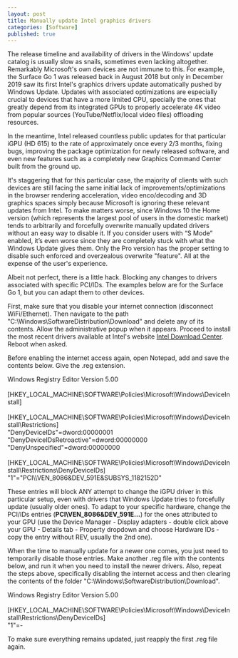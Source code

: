 ```yaml
---
layout: post
title: Manually update Intel graphics drivers
categories: [Software]
published: true
---
```


The release timeline and availability of drivers in the Windows' update catalog is usually slow as snails, sometimes even lacking altogether. Remarkably Microsoft's own devices are not immune to this. For example, the Surface Go 1 was released back in August 2018 but only in December 2019 saw its first Intel's graphics drivers update automatically pushed by Windows Update. Updates with associated optimizations are especially crucial to devices that have a more limited CPU, specially the ones that greatly depend from its integrated GPUs to properly accelerate 4K video from popular sources (YouTube/Netflix/local video files) offloading resources.

In the meantime, Intel released countless public updates for that particular iGPU (HD 615) to the rate of approximately once every 2/3 months, fixing bugs, improving the package optimization for newly released software, and even new features such as a completely new Graphics Command Center built from the ground up.

It's staggering that for this particular case, the majority of clients with such devices are still facing the same initial lack of improvements/optimizations in the browser rendering acceleration, video enco/decoding and 3D graphics spaces simply because Microsoft is ignoring these relevant updates from Intel. To make matters worse, since Windows 10 the Home version (which represents the largest pool of users in the domestic market) tends to arbitrarily and forcefully overwrite manually updated drivers without an easy way to disable it. If you consider users with “S Mode” enabled, it’s even worse since they are completely stuck with what the Windows Update gives them. Only the Pro version has the proper setting to disable such enforced and overzealous overwrite "feature". All at the expense of the user's experience.

Albeit not perfect, there is a little hack. Blocking any changes to drivers associated with specific PCI/IDs. The examples below are for the Surface Go 1, but you can adapt them to other devices.

First, make sure that you disable your internet connection (disconnect WiFi/Ethernet). Then navigate to the path "C:\Windows\SoftwareDistribution\Download" and delete any of its contents. Allow the administrative popup when it appears. Proceed to install the most recent drivers available at Intel's website [Intel Download Center](https://downloadcenter.intel.com/). Reboot when asked.

Before enabling the internet access again, open Notepad, add and save the contents below. Give the .reg extension.

<p class="message">Windows Registry Editor Version 5.00<br>
<br>
[HKEY_LOCAL_MACHINE\SOFTWARE\Policies\Microsoft\Windows\DeviceInstall]<br>
<br>
[HKEY_LOCAL_MACHINE\SOFTWARE\Policies\Microsoft\Windows\DeviceInstall\Restrictions]<br>
"DenyDeviceIDs"=dword:00000001<br>
"DenyDeviceIDsRetroactive"=dword:00000000<br>
"DenyUnspecified"=dword:00000000<br>
<br>
[HKEY_LOCAL_MACHINE\SOFTWARE\Policies\Microsoft\Windows\DeviceInstall\Restrictions\DenyDeviceIDs]<br>
"1"="PCI\\VEN_8086&DEV_591E&SUBSYS_1182152D"</p>

These entries will block ANY attempt to change the iGPU driver in this particular setup, even with drivers that Windows Update tries to forcefully update (usually older ones). To adapt to your specific hardware, change the PCI/IDs entries (**PCI\\VEN_8086&DEV_591E...**) for the ones attributed to your GPU (use the Device Manager - Display adapters - double click above your GPU - Details tab - Property dropdown and choose Hardware IDs - copy the entry without REV, usually the 2nd one).

When the time to manually update for a newer one comes, you just need to temporarily disable those entries. Make another .reg file with the contents below, and run it when you need to install the newer drivers. Also, repeat the steps above, specifically disabling the internet access and then clearing the contents of the folder "C:\Windows\SoftwareDistribution\Download".

<p class="message">Windows Registry Editor Version 5.00<br>
<br>
[HKEY_LOCAL_MACHINE\SOFTWARE\Policies\Microsoft\Windows\DeviceInstall\Restrictions\DenyDeviceIDs]<br>
"1"=-</p>

To make sure everything remains updated, just reapply the first .reg file again.
